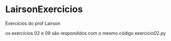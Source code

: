 # LairsonExercicios
Exercícios do prof Lairson

os exercícios 02 e 09 são respondidos com o mesmo código exercicio02.py
